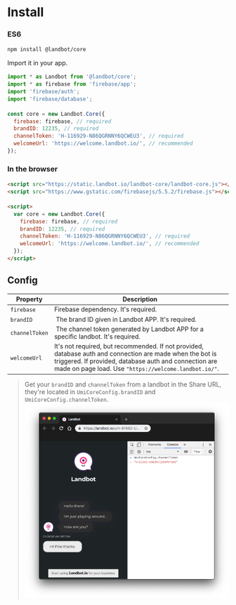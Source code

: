 # Install

### ES6
```bash
npm install @landbot/core
```
Import it in your app.
```javascript
import * as Landbot from '@landbot/core';
import * as firebase from 'firebase/app';
import 'firebase/auth';
import 'firebase/database';

const core = new Landbot.Core({
  firebase: firebase, // required
  brandID: 12235, // required
  channelToken: 'H-116929-N86QGRNNY6QCWEU3', // required
  welcomeUrl: 'https://welcome.landbot.io/', // recommended
});
```

### In the browser
```html
<script src="https://static.landbot.io/landbot-core/landbot-core.js"></script>
<script src="https://www.gstatic.com/firebasejs/5.5.2/firebase.js"></script>

<script>
  var core = new Landbot.Core({
    firebase: firebase, // required
    brandID: 12235, // required
    channelToken: 'H-116929-N86QGRNNY6QCWEU3', // required
    welcomeUrl: 'https://welcome.landbot.io/', // recommended
  });
</script>
```

## Config
| Property | Description |
| --- | --- |
| `firebase` | Firebase dependency. It's required. |
| `brandID` | The brand ID given in Landbot APP. It's required. |
| `channelToken` | The channel token generated by Landbot APP for a specific landbot. It's required. |
| `welcomeUrl` | It's not required, but recommended. If not provided, database auth and connection are made when the bot is triggered. If provided, database auth and connection are made on page load. Use `"https://welcome.landbot.io/"`. |

> Get your `brandID` and `channelToken` from a landbot in the Share URL, they're located in `UmiCoreConfig.brandID` and `UmiCoreConfig.channelToken`.
![channelToken](./assets/dev-screenshot.png)